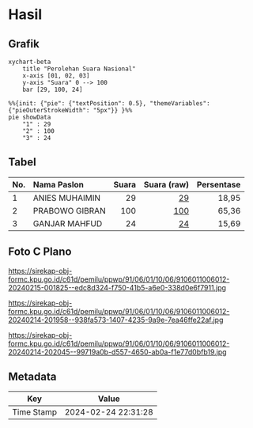 # Hasil

## Grafik

```mermaid
xychart-beta
    title "Perolehan Suara Nasional"
    x-axis [01, 02, 03]
    y-axis "Suara" 0 --> 100
    bar [29, 100, 24]
```

```mermaid
%%{init: {"pie": {"textPosition": 0.5}, "themeVariables": {"pieOuterStrokeWidth": "5px"}} }%%
pie showData
    "1" : 29
    "2" : 100
    "3" : 24
```

## Tabel

| No. | Nama Paslon    | Suara | Suara (raw) | Persentase |
|:--- |:-------------- | -----:| -----------:| ----------:|
| 1   | ANIES MUHAIMIN | 29    | [29][p-1]   | 18,95      |
| 2   | PRABOWO GIBRAN | 100   | [100][p-2]  | 65,36      |
| 3   | GANJAR MAHFUD  | 24    | [24][p-3]   | 15,69      |


[p-1]: https://github.com/gigit-pemilu/pemilu-2024/blob/main/pilpres/hitung-suara/sub/91-papua/sub/06-biak-numfor/sub/01-biak-kota/sub/1006-mandala/sub/012-tps/sub/paslon-1.txt
[p-2]: https://github.com/gigit-pemilu/pemilu-2024/blob/main/pilpres/hitung-suara/sub/91-papua/sub/06-biak-numfor/sub/01-biak-kota/sub/1006-mandala/sub/012-tps/sub/paslon-2.txt
[p-3]: https://github.com/gigit-pemilu/pemilu-2024/blob/main/pilpres/hitung-suara/sub/91-papua/sub/06-biak-numfor/sub/01-biak-kota/sub/1006-mandala/sub/012-tps/sub/paslon-3.txt

## Foto C Plano

https://sirekap-obj-formc.kpu.go.id/c61d/pemilu/ppwp/91/06/01/10/06/9106011006012-20240215-001825--edc8d324-f750-41b5-a6e0-338d0e6f7911.jpg

https://sirekap-obj-formc.kpu.go.id/c61d/pemilu/ppwp/91/06/01/10/06/9106011006012-20240214-201958--938fa573-1407-4235-9a9e-7ea46ffe22af.jpg

https://sirekap-obj-formc.kpu.go.id/c61d/pemilu/ppwp/91/06/01/10/06/9106011006012-20240214-202045--99719a0b-d557-4650-ab0a-f1e77d0bfb19.jpg


## Metadata

| Key        | Value               |
| ---------- | ------------------- |
| Time Stamp | 2024-02-24 22:31:28 |



